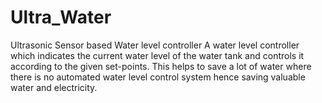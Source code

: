 # Ultra_Water
Ultrasonic Sensor based Water level controller
A water level controller which indicates the current water level of the water tank and controls it according to the given set-points. This helps to save a lot of water where there is no automated water level control system hence saving valuable water and electricity.
